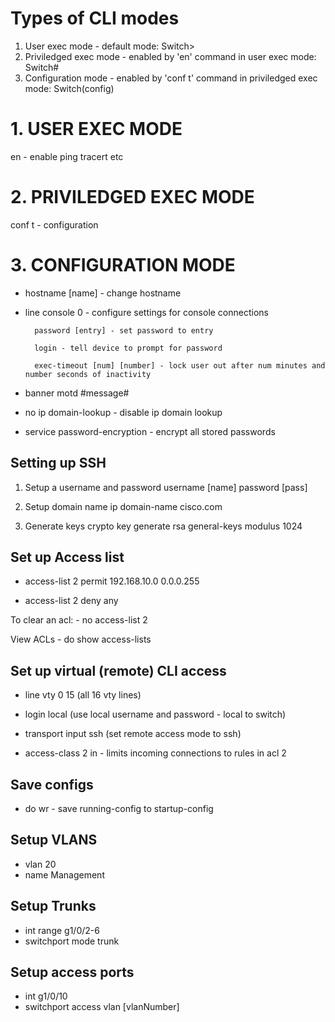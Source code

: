 # Types of CLI modes
1. User exec mode - default mode:                                               Switch>
2. Priviledged exec mode - enabled by 'en' command in user exec mode:           Switch#
3. Configuration mode - enabled by 'conf t' command in priviledged exec mode:   Switch(config)

# 1. USER EXEC MODE

en - enable
ping
tracert etc

# 2. PRIVILEDGED EXEC MODE 

conf t - configuration

# 3. CONFIGURATION MODE

- hostname [name] - change hostname

- line console 0 - configure settings for console connections

        password [entry] - set password to entry

        login - tell device to prompt for password

        exec-timeout [num] [number] - lock user out after num minutes and number seconds of inactivity

- banner motd #message#

- no ip domain-lookup - disable ip domain lookup

- service password-encryption - encrypt all stored passwords

## Setting up SSH
1. Setup a username and password
    username [name] password [pass]

2. Setup domain name
    ip domain-name cisco.com

3. Generate keys
    crypto key generate rsa general-keys modulus 1024

## Set up Access list
- access-list 2 permit 192.168.10.0 0.0.0.255

- access-list 2 deny any

To clear an acl:
    - no access-list 2

View ACLs
    - do show access-lists

## Set up virtual (remote) CLI access
- line vty 0 15 (all 16 vty lines)

- login local (use local username and password - local to switch)

- transport input ssh (set remote access mode to ssh)

- access-class 2 in - limits incoming connections to rules in acl 2

## Save configs
- do wr - save running-config to startup-config

## Setup VLANS
- vlan 20
- name Management

## Setup Trunks
- int range g1/0/2-6
- switchport mode trunk

## Setup access ports
- int g1/0/10
- switchport access vlan [vlanNumber]

